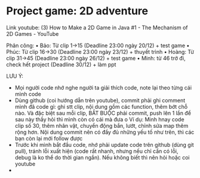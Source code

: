 
# Project game: 2D adventure
Link youtube: (3) How to Make a 2D Game in Java #1 - The Mechanism of 2D Games - YouTube

Phân công:
•	Bảo: Từ clip 1->15 (Deadline 23:00 ngày 20/12) + test game
•	Phúc: Từ clip 16->30 (Deadline 23:00 ngày 23/12) + thuyết trình
•	Hoàng: Từ clip 31->45 (Deadline 23:00 ngày 26/12) + test game
•	Minh: từ 46 trở đi, check hết project (Deadline 30/12) + làm ppt

LƯU Ý: 
-	Mọi người code nhớ nghe người ta giải thích code, note lại theo từng cái mình code
-	Dùng github (coi hướng dẫn trên youtube), commit phải ghi comment mình đã code gì: ghi stt clip, nội dung gồm các function, thêm bớt chỗ nào. Và đặc biệt sau mỗi clip, BẮT BUỘC phải commit, push lên 1 lần để sau này thầy hỏi thì mình còn có cái mà đưa
o	Ví dụ: Minh hnay code clip số 30, thêm nhân vật, chuyển động bắn, lướt, chỉnh sửa map thêm rộng hơn. Nội dung commit nên có đầy đủ những yếu tố như trên, thì các bạn còn lại mới follow được 
-	Trước khi mình bắt đầu code, nhớ phải update code trên github (dùng git pull), tránh lỗi xuất hiện (code rất nhanh, nhưng nếu chỉ cần có lỗi, debug là ko thể do thời gian ngắn). Nếu không biết thì nên hỏi hoặc coi youtube
-	